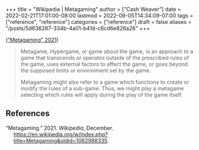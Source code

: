 +++
title = "Wikipedia | Metagaming"
author = ["Cash Weaver"]
date = 2022-02-21T17:01:00-08:00
lastmod = 2022-09-05T14:34:09-07:00
tags = ["reference", "reference"]
categories = ["reference"]
draft = false
aliases = "/posts/5d636267-334b-4a01-b41d-c6cd6e826a26"
+++

(<a href="#citeproc_bib_item_1">“Metagaming” 2021</a>)

> Metagame, Hypergame, or game about the game, is an approach to a game that transcends or operates outside of the prescribed rules of the game, uses external factors to affect the game, or goes beyond the supposed limits or environment set by the game.
>
> Metagaming might also refer to a game which functions to create or modify the rules of a sub-game. Thus, we might play a metagame selecting which rules will apply during the play of the game itself.

## References

<style>.csl-entry{text-indent: -1.5em; margin-left: 1.5em;}</style><div class="csl-bib-body">
  <div class="csl-entry"><a id="citeproc_bib_item_1"></a>“Metagaming.” 2021. <i>Wikipedia</i>, December. <a href="https://en.wikipedia.org/w/index.php?title=Metagaming&oldid=1062988335">https://en.wikipedia.org/w/index.php?title=Metagaming&#38;oldid=1062988335</a>.</div>
</div>
